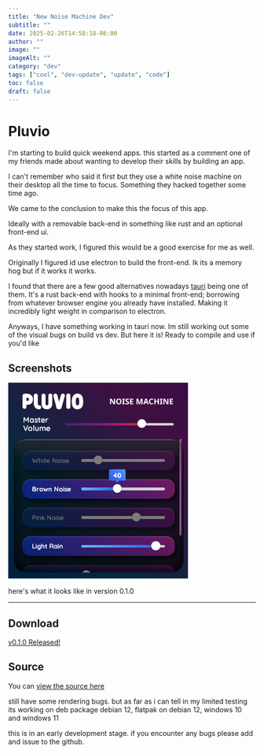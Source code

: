 ```yaml
---
title: "New Noise Machine Dev"
subtitle: ""
date: 2025-02-26T14:58:18-06:00
author: ""
image: ""
imageAlt: ""
category: "dev"
tags: ["cool", "dev-update", "update", "code"]
toc: false
draft: false
---
```

# Pluvio

I'm starting to build quick weekend apps.
this started as a comment one of my friends made about wanting to develop their skills by building an app.

I can't remember who said it first but they use a white noise machine on their desktop all the time to focus. Something they hacked together some time ago.

We came to the conclusion to make this the focus of this app.

Ideally with a removable back-end in something like rust and an optional front-end ui.

As they started work, I figured this would be a good exercise for me as well.

Originally I figured id use electron to build the front-end. Ik its a memory hog but if it works it works.

I found that there are a few good alternatives nowadays [tauri](https://tauri.app/) being one of them. It's a rust back-end with hooks to a minimal front-end; borrowing from whatever browser engine you already have installed. Making it incredibly light weight in comparison to electron.

Anyways, I have something working in tauri now. Im still working out some of the visual bugs on build vs dev.
But here it is! Ready to compile and use if you'd like

## Screenshots

![](2025-02-26_01-18-15_ksnip.png)

here's what it looks like in version 0.1.0

---

## Download

[v0.1.0 Released!](https://github.com/signet-marigold/Pluvio/releases/tag/v0.1.0)

## Source

You can [view the source here](https://github.com/signet-marigold/Pluvio)

still have some rendering bugs. but as far as i can tell in my limited testing its working on deb package debian 12, flatpak on debian 12, windows 10 and windows 11

this is in an early development stage. if you encounter any bugs please add and issue to the github.
